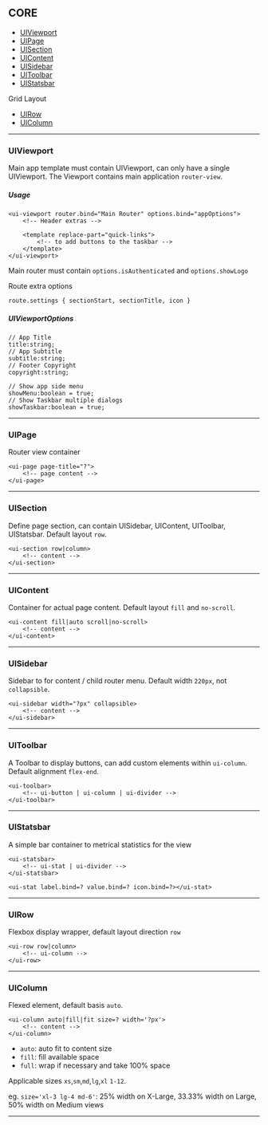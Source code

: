 ## CORE

* [UIViewport](#uiviewport)
* [UIPage](#uipage)
* [UISection](#uisection)
* [UIContent](#uicontent)
* [UISidebar](#uisidebar)
* [UIToolbar](#uitoolbar)
* [UIStatsbar](#uistatsbar)

Grid Layout

* [UIRow](#uirow)
* [UIColumn](#uicolumn)

---

### UIViewport

Main app template must contain UIViewport, can only have a single UIViewport. The Viewport contains main application `router-view`.

##### Usage

    <ui-viewport router.bind="Main Router" options.bind="appOptions">
        <!-- Header extras -->
        
        <template replace-part="quick-links">
            <!-- to add buttons to the taskbar -->
        </template>
    </ui-viewport>
    
Main router must contain `options.isAuthenticated` and `options.showLogo`

Route extra options
    
    route.settings { sectionStart, sectionTitle, icon }

##### UIViewportOptions

	// App Title
	title:string;
	// App Subtitle
	subtitle:string;
	// Footer Copyright
	copyright:string;

	// Show app side menu
	showMenu:boolean = true;
	// Show Taskbar multiple dialogs
	showTaskbar:boolean = true;
	
---
	
### UIPage

Router view container

    <ui-page page-title="?">
        <!-- page content -->
    </ui-page>
    
---
	    
### UISection

Define page section, can contain UISidebar, UIContent, UIToolbar, UIStatsbar. Default layout `row`.

    <ui-section row|column>
        <!-- content -->
    </ui-section>
    
---
	    
### UIContent 

Container for actual page content. Default layout `fill` and `no-scroll`.

    <ui-content fill|auto scroll|no-scroll>
        <!-- content -->
    </ui-content>

---
	    
### UISidebar 

Sidebar to for content / child router menu. Default width `220px`, not `collapsible`.

    <ui-sidebar width="?px" collapsible>
        <!-- content -->
    </ui-sidebar>

---
	    
### UIToolbar

A Toolbar to display buttons, can add custom elements within `ui-column`. Default alignment `flex-end`.

    <ui-toolbar>
        <!-- ui-button | ui-column | ui-divider -->
    </ui-toolbar>

---
	    
### UIStatsbar

A simple bar container to metrical statistics for the view

    <ui-statsbar>
        <!-- ui-stat | ui-divider -->
    </ui-statsbar>
    
    <ui-stat label.bind=? value.bind=? icon.bind=?></ui-stat>

---

### UIRow

Flexbox display wrapper, default layout direction `row`

    <ui-row row|column>
        <!-- ui-column -->
    </ui-row>

--- 

### UIColumn

Flexed element, default basis `auto`. 

    <ui-column auto|fill|fit size=? width='?px'>
        <!-- content -->
    </ui-column>

* `auto`: auto fit to content size
* `fill`: fill available space
* `full`: wrap if necessary and take 100% space

Applicable sizes `xs`,`sm`,`md`,`lg`,`xl` `1-12`.

eg. `size='xl-3 lg-4 md-6'`: 25% width on X-Large, 33.33% width on Large, 50% width on Medium views

----
